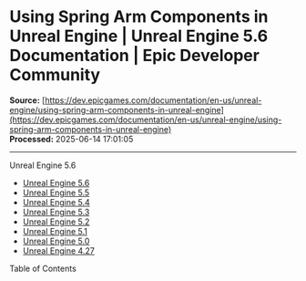# Using Spring Arm Components in Unreal Engine | Unreal Engine 5.6 Documentation | Epic Developer Community

**Source:** [https://dev.epicgames.com/documentation/en-us/unreal-engine/using-spring-arm-components-in-unreal-engine](https://dev.epicgames.com/documentation/en-us/unreal-engine/using-spring-arm-components-in-unreal-engine)  
**Processed:** 2025-06-14 17:01:05

---

Unreal Engine 5.6

-   [Unreal Engine 5.6](/documentation/en-us/unreal-engine?application_version=5.6)
-   [Unreal Engine 5.5](/documentation/en-us/unreal-engine?application_version=5.5)
-   [Unreal Engine 5.4](/documentation/en-us/unreal-engine?application_version=5.4)
-   [Unreal Engine 5.3](/documentation/en-us/unreal-engine?application_version=5.3)
-   [Unreal Engine 5.2](/documentation/en-us/unreal-engine?application_version=5.2)
-   [Unreal Engine 5.1](/documentation/en-us/unreal-engine?application_version=5.1)
-   [Unreal Engine 5.0](/documentation/en-us/unreal-engine?application_version=5.0)
-   [Unreal Engine 4.27](/documentation/en-us/unreal-engine?application_version=4.27)

Table of Contents